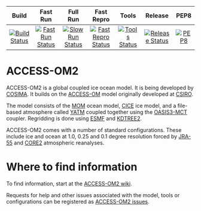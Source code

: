 
| Build | Fast Run | Full Run | Fast Repro | Tools | Release | PEP8 |
|:-------:|:--------:|:--------:|:--------:|:--------:|:--------:|:--------:|
| [![Build Status](https://accessdev.nci.org.au/jenkins/buildStatus/icon?job=ACCESS-OM2/build)](https://accessdev.nci.org.au/jenkins/job/ACCESS-OM2/job/build/) | [![Fast Run Status](https://accessdev.nci.org.au/jenkins/buildStatus/icon?job=ACCESS-OM2/fast_run)](https://accessdev.nci.org.au/jenkins/job/ACCESS-OM2/job/fast_run/) | [![Slow Run Status](https://accessdev.nci.org.au/jenkins/buildStatus/icon?job=ACCESS-OM2/slow_run)](https://accessdev.nci.org.au/jenkins/job/ACCESS-OM2/job/slow_run/) | [![Fast Repro Status](https://accessdev.nci.org.au/jenkins/buildStatus/icon?job=ACCESS-OM2/fast_reproducibility)](https://accessdev.nci.org.au/jenkins/job/ACCESS-OM2/job/fast_reproducibility/) | [![Tools Status](https://accessdev.nci.org.au/jenkins/buildStatus/icon?job=ACCESS-OM2/tools)](https://accessdev.nci.org.au/jenkins/job/ACCESS-OM2/job/tools/) | [![Release Status](https://accessdev.nci.org.au/jenkins/buildStatus/icon?job=ACCESS-OM2/release)](https://accessdev.nci.org.au/jenkins/job/ACCESS-OM2/job/release/) | [![PEP8](https://travis-ci.org/a-parkinson/access-om2.svg?branch=master)](https://travis-ci.org/a-parkinson/access-om2) |

# ACCESS-OM2

ACCESS-OM2 is a global coupled ice ocean model. It is being developed by [COSIMA](http://www.cosima.org.au). It builds on the [ACCESS-OM](https://publications.csiro.au/rpr/pub?pid=csiro:EP125880) model originally developed at [CSIRO](http://www.csiro.au).

The model consists of the [MOM](https://mom-ocean.github.io) ocean model, [CICE](http://oceans11.lanl.gov/trac/CICE) ice model, and a file-based atmosphere called [YATM](https://github.com/OceansAus/libaccessom2) coupled together using the [OASIS3-MCT](https://portal.enes.org/oasis) coupler. Regridding is done using [ESMF](https://www.earthsystemcog.org/projects/esmf/) and [KDTREE2](https://github.com/jmhodges/kdtree2).

ACCESS-OM2 comes with a number of standard configurations. These include ice and ocean at 1.0, 0.25 and 0.1 degree resolution forced by [JRA-55](http://jra.kishou.go.jp/JRA-55/index_en.html)
and [CORE2](http://www.clivar.org/clivar-panels/omdp/core-2) atmospheric reanalyses.

# Where to find information

To find information, start at the [ACCESS-OM2 wiki](https://github.com/OceansAus/access-om2/wiki).

Requests for help and other issues associated with the model, tools or configurations can be registered as [ACCESS-OM2 issues](https://github.com/OceansAus/access-om2/issues).
